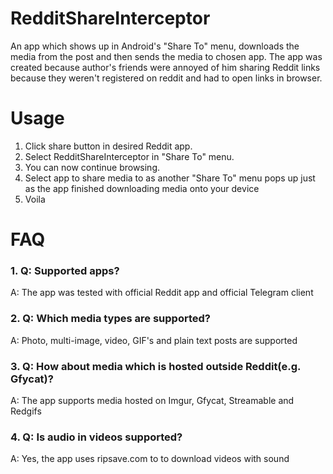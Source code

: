 # RedditShareInterceptor
An app which shows up in Android's "Share To" menu, downloads the media from the post and then sends the media to chosen app.
The app was created because author's friends were annoyed of him sharing Reddit links because they weren't registered on reddit and had to open links in browser.

# Usage
1. Click share button in desired Reddit app.
2. Select RedditShareInterceptor in "Share To" menu.
3. You can now continue browsing.
4. Select app to share media to as another "Share To" menu pops up just as the app finished downloading media onto your device
5. Voila

# FAQ
### 1. Q: Supported apps?
A: The app was tested with official Reddit app and official Telegram client
### 2. Q: Which media types are supported?
A: Photo, multi-image, video, GIF's and plain text posts are supported
### 3. Q: How about media which is hosted outside Reddit(e.g. Gfycat)?
A: The app supports media hosted on Imgur, Gfycat, Streamable and Redgifs
### 4. Q: Is audio in videos supported?
A: Yes, the app uses ripsave.com to to download videos with sound
